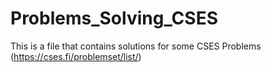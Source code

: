 # Problems_Solving_CSES
This is a file that contains solutions for some CSES Problems (https://cses.fi/problemset/list/)
